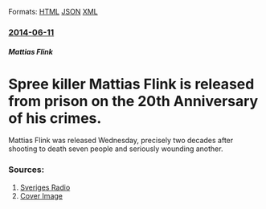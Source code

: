 
Formats: [HTML](/news/2014/06/11/spree-killer-mattias-flink-is-released-from-prison-on-the-20th-anniversary-of-his-crimes.html)  [JSON](/news/2014/06/11/spree-killer-mattias-flink-is-released-from-prison-on-the-20th-anniversary-of-his-crimes.json)  [XML](/news/2014/06/11/spree-killer-mattias-flink-is-released-from-prison-on-the-20th-anniversary-of-his-crimes.xml)  

### [2014-06-11](/news/2014/06/11/index.md)

##### Mattias Flink
# Spree killer Mattias Flink is released from prison on the 20th Anniversary of his crimes. 

Mattias Flink was released Wednesday, precisely two decades after shooting to death seven people and seriously wounding another.


### Sources:

1. [Sveriges Radio](http://sverigesradio.se/sida/artikel.aspx?programid=2054&artikel=5886157)
1. [Cover Image](http://static-cdn.sr.se/sida/images/2054/8eb5a482-aba0-4d84-a6c3-49fcb0b3c109.jpg)
